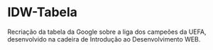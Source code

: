 # IDW-Tabela
Recriação da tabela da Google sobre a liga dos campeões da UEFA, desenvolvido na cadeira de Introdução ao Desenvolvimento WEB.
